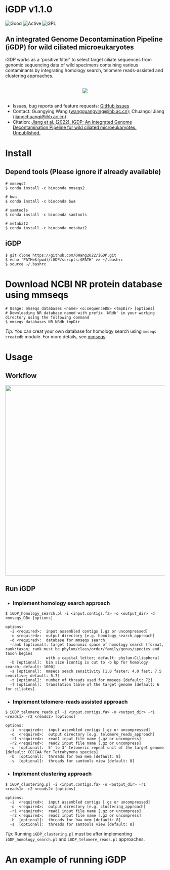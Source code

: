 # iGDP v1.1.0

![Good](https://img.shields.io/badge/latest%20version-v1.1.0-red) ![Active](https://www.repostatus.org/badges/latest/active.svg) ![GPL](https://img.shields.io/badge/license-GPLv3.0-blue)

## An integrated Genome Decontamination Pipeline (iGDP) for wild ciliated microeukaryotes

iGDP works as a 'positive filter' to select target ciliate sequences from genomic sequencing data of wild specimens containing various contaminants by integrating homology search, telomere reads-assisted and clustering approaches.

</br>
<div align=center>
<img src = "https://user-images.githubusercontent.com/107245708/204431156-af341541-dc15-4939-97b8-ca513c29878e.jpg">
</div>

</br>

* Issues, bug reports and feature requests: [GitHub issues](https://github.com/GWang2022/iGDP/issues)
* Contact: Guangying Wang (wangguangying@ihb.ac.cn); Chuangqi Jiang (jiangchuanqi@ihb.ac.cn)
* Citation: [Jiang et al. (2022). iGDP: An integrated Genome Decontamination Pipeline for wild ciliated microeukaryotes. Unpublished.]()

# Install
## Depend tools (Please ignore if already available)  
  ```
  # mmseqs2
  $ conda install -c bioconda mmseqs2
  
  # bwa
  $ conda install -c bioconda bwa
  
  # samtools
  $ conda install -c bioconda samtools
  
  # metabat2
  $ conda install -c bioconda metabat2
  ```
## iGDP 
  ```
  $ git clone https://github.com/GWang2022/iGDP.git
  $ echo 'PATH=$(pwd)/iGDP/scripts:$PATH' >> ~/.bashrc
  $ source ~/.bashrc
  ```
# Download NCBI NR protein database using mmseqs
```
# Usage: mmseqs databases <name> <o:sequenceDB> <tmpDir> [options]
# Downloading NR database named with prefix 'NRdb' in your working directory using the following command
$ mmseqs databases NR NRdb tmpDir
```
*Tip:* You can creat your own database for homology search using ```mmseqs createdb``` module. For more details, see [mmseqs](https://github.com/soedinglab/MMseqs2).
# Usage
## Workflow
<div align=center>
<img src = "https://user-images.githubusercontent.com/107245708/204125506-400ad79a-a7e2-436e-abd4-b290eb2fd640.jpg", width = "600">
</div>  

## Run iGDP
* ### Implement homology search approach
```
$ iGDP_homology_search.pl -i <input.contigs.fa> -o <output_dir> -d <mmseqs_DB> [options]

options:
  -i <required>:  input assembled contigs [.gz or uncompressed]
  -o <required>:  output directory [e.g. homology_search_approach]
  -d <required>:  database for mmseqs search
  -rank [optional]: target taxonomic space of homology search [format, rank:taxon; rank must be phylum/class/order/family/genus/species and taxon begins     
                  with a capital letter; default: phylum:Ciliophora]
  -b [optional]:  bin size [contig is cut to -b bp for homology search; default: 1000]
  -s [optional]:  mmseqs seach sensitivity [1.0 faster; 4.0 fast; 7.5 sensitive; default: 5.7]
  -t [optional]:  number of threads used for mmseqs [default: 72]
  -T [optional]:  translation table of the target genome [default: 6 for ciliates]
```

* ### Implement telomere-reads assisted approach
```
$ iGDP_telomere_reads.pl -i <input.contigs.fa> -o <output_dir> -r1 <reads1> -r2 <reads2> [options]

options:
  -i  <required>:  input assembled contigs [.gz or uncompressed]
  -o  <required>:  output directory [e.g. telomere_reads_approach]
  -r1 <required>:  read1 input file name [.gz or uncompress]
  -r2 <required>:  read2 input file name [.gz or uncompress]
  -u  [optional]:  5' to 3' telomeric repeat unit of the target genome [default: CCCCAA for Tetrahymena species]
  -b  [optional]:  threads for bwa mem [default: 8]
  -s  [optional]:  threads for samtools view [default: 8]
```

* ### Implement clustering approach
```
$ iGDP_clustering.pl -i <input.contigs.fa> -o <output_dir> -r1 <reads1> -r2 <reads2> [options]

options:
  -i  <required>:  input assembled contigs [.gz or uncompressed]
  -o  <required>:  output directory [e.g. clustering_approach]
  -r1 <required>:  read1 input file name [.gz or uncompress]
  -r2 <required>:  read2 input file name [.gz or uncompress]
  -b  [optional]:  threads for bwa mem [default: 8]
  -s  [optional]:  threads for samtools view [default: 8]
```
*Tip:* Running `iGDP_clustering.pl` must be after implementing `iGDP_homology_search.pl` and `iGDP_telomere_reads.pl` approaches.

# An example of running iGDP
